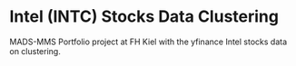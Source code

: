 # Intel (INTC) Stocks Data Clustering
MADS-MMS Portfolio project at FH Kiel with the yfinance Intel stocks data on clustering.
